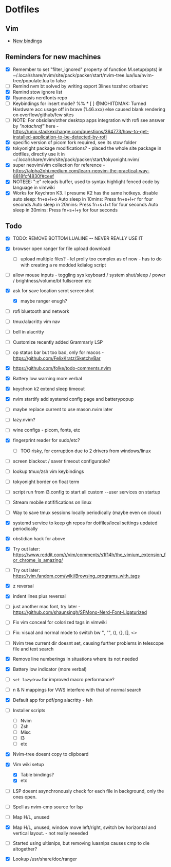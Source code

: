 # Dotfiles


## Vim 
* [New bindings](vim_learnings)

## Reminders for new machines
* [X] Remember to set "filter_ignored" property of function M.setup(opts) in ~/.local/share/nvim/site/pack/packer/start/nvim-tree.lua/lua/nvim-tree/populate.lua to false
* [ ] Remind nvm bt solved by writing export 3lines tozshrc orbashrc
* [X] Remind stow ignore list
* [X] Ryanoasis nerdfonts repo
* [ ] Keybindings for insert mode?
%% * [ ] @MOHITDMAK: Turned Hardware acc usage off in brave (1.46.xxx) else caused blank rendering on overflow/github/few sites
* [ ] NOTE: For obsidian/other desktop apps integration with rofi see answer by *"notachraf"* here - https://unix.stackexchange.com/questions/364773/how-to-get-installed-application-to-be-detected-by-rofi
* [X] specific version of picom fork required, see its stow folder
* [X] tokyonight package modifications? - placed the whole site package in dotfiles, directly use it in ~/.local/share/nvim/site/pack/packer/start/tokyonight.nvim/
* [X] super neovim/vim collection for reference - https://alpha2phi.medium.com/learn-neovim-the-practical-way-8818fcf4830f#ceef
* [X] NOTEEE: ":e" reloads buffer, used to syntax highlight fenced code by language in vimwiki
* [X] Works for Keychron K3. I presume K2 has the same hotkeys.
disable auto sleep: fn+s+l+o
Auto sleep in 10mins: Press fn+s+l+r for four seconds
Auto sleep in 20mins: Press fn+s+l+t for four seconds
Auto sleep in 30mins: Press fn+s+l+y for four seconds

## Todo
* [X] TODO: REMOVE BOTTOM LUALINE -- NEVER REALLY USE IT
* [X] browser open ranger for file upload download
    * [ ] upload multiple files? - lel prolly too complex as of now - has to do with creating a re modded kdialog script
* [ ] allow mouse inputs - toggling sys keyboard / system shut/sleep / power / brightness/volume/bt fullscreen etc
* [X] ask for save location scrot screenshot
    * [X] maybe ranger enugh?
* [ ] rofi bluetooth and network
* [ ] tmux/alacritty vim nav
* [ ] bell in alacritty
* [ ] Customize recently added Grammarly LSP
* [ ] op status bar but too bad, only for macos - https://github.com/FelixKratz/SketchyBar
* [X] https://github.com/folke/todo-comments.nvim
* [X] Battery low warning more verbal
* [X] keychron k2 extend sleep timeout
* [X] nvim startify add systemd config page and batterypopup
* [ ] maybe replace current to use mason.nvim later
* [ ] lazy.nvim?
* [ ] wine configs - picom, fonts, etc
* [X] fingerprint reader for sudo/etc?
    * [ ] TOO risky, for corruption due to 2 drivers from windows/linux
* [ ] screen blackout / saver timeout configurable?
* [ ] lookup tmux/zsh vim keybindings 
* [ ] tokyonight border on float term
* [ ] script run from i3.config to start all custom --user services on startup
* [ ] Stream mobile notififications on linux
* [ ] Way to save tmux sessions locally periodically  (maybe even on cloud)
* [X] systemd service to keep gh repos for dotfiles/local settings updated periodically
* [X] obstidian hack for above
* [X] Try out later: https://www.reddit.com/r/vim/comments/s1f14h/the_vimium_extension_for_chrome_is_amazing/
* [ ] Try out later: https://vim.fandom.com/wiki/Browsing_programs_with_tags
* [X] <leader>z reversal
* [X] indent lines plus reversal
* [ ] just another mac font, try later - https://github.com/shaunsingh/SFMono-Nerd-Font-Ligaturized
* [ ] Fix vim conceal for colorized tags in vimwiki
* [ ] Fix: visual and normal mode to switch bw '', "", (), {}, [], <>
* [ ] Nvim tree current dir doesnt set, causing further problems in telescope file and text search
* [X] Remove line numberings in situations where its not needed
* [X] Battery low indicator (more verbal)
* [ ] `set lazydraw` for improved macro performance?
* [ ] n & N mappings for VWS interfere with that of normal search
* [X] Default app for pdf/png alacritty - feh
* [ ] Installer scripts
    - [ ] Nvim
    - [ ] Zsh
    - [ ] Misc
    - [ ] I3
    - [ ] etc
* [X] Nvim-tree doesnt copy to clipboard
* [X] Vim wiki setup
    - [X] Table bindings?
    - [X] etc
* [ ] LSP doesnt asynchronously check for each file in background, only the ones open.
* [ ] Spell as nvim-cmp source for lsp
* [ ] Map <leader>H/L, unused
* [X] Map <leader>H/L, unused, window move left/right, switch bw horizontal and vertical layout. - not really neeeded
* [ ] Started using ultisnips, but removing luasnips causes cmp to die altogether?
* [X] Lookup /usr/share/doc/ranger

